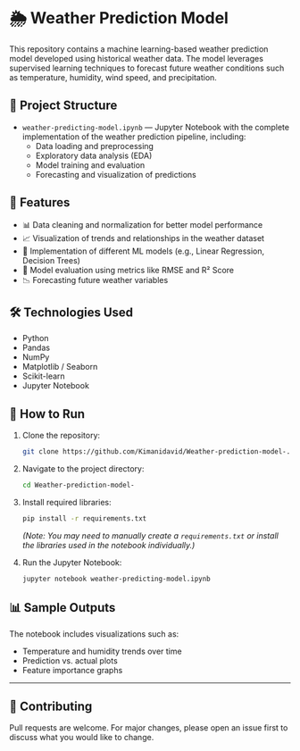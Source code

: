 # 🌦️ Weather Prediction Model

This repository contains a machine learning-based weather prediction model developed using historical weather data. The model leverages supervised learning techniques to forecast future weather conditions such as temperature, humidity, wind speed, and precipitation.

## 📂 Project Structure

- `weather-predicting-model.ipynb` — Jupyter Notebook with the complete implementation of the weather prediction pipeline, including:
  - Data loading and preprocessing
  - Exploratory data analysis (EDA)
  - Model training and evaluation
  - Forecasting and visualization of predictions

## 📌 Features

- 📊 Data cleaning and normalization for better model performance
- 📈 Visualization of trends and relationships in the weather dataset
- 🤖 Implementation of different ML models (e.g., Linear Regression, Decision Trees)
- 🧪 Model evaluation using metrics like RMSE and R² Score
- 📉 Forecasting future weather variables

## 🛠️ Technologies Used

- Python
- Pandas
- NumPy
- Matplotlib / Seaborn
- Scikit-learn
- Jupyter Notebook

## 🚀 How to Run

1. Clone the repository:
   ```bash
   git clone https://github.com/Kimanidavid/Weather-prediction-model-.git
   ```

2. Navigate to the project directory:
   ```bash
   cd Weather-prediction-model-
   ```

3. Install required libraries:
   ```bash
   pip install -r requirements.txt
   ```
   *(Note: You may need to manually create a `requirements.txt` or install the libraries used in the notebook individually.)*

4. Run the Jupyter Notebook:
   ```bash
   jupyter notebook weather-predicting-model.ipynb
   ```

## 📊 Sample Outputs

The notebook includes visualizations such as:
- Temperature and humidity trends over time
- Prediction vs. actual plots
- Feature importance graphs
---

## 🤝 Contributing

Pull requests are welcome. For major changes, please open an issue first to discuss what you would like to change.
